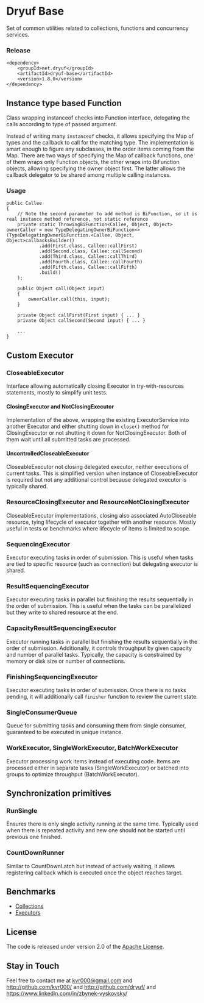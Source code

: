 # Dryuf Base

Set of common utilities related to collections, functions and concurrency services.

### Release

```
<dependency>
	<groupId>net.dryuf</groupId>
	<artifactId>dryuf-base</artifactId>
	<version>1.8.0</version>
</dependency>
```

## Instance type based Function

Class wrapping instanceof checks into Function interface, delegating the calls according to type of passed argument.

Instead of writing many ```instanceof``` checks, it allows specifying the Map of types and the callback to call for the matching type. The implementation is smart enough to figure any subclasses, in the order items coming from the Map. There are two ways of specifying the Map of callback functions, one of them wraps only Function objects, the other wraps into BiFunction objects, allowing specifying the owner object first. The latter allows the callback delegator to be shared among multiple calling instances.


### Usage

```
public Callee
{
	// Note the second parameter to add method is BiFunction, so it is real instance method reference, not static reference
	private static ThrowingBiFunction<Callee, Object, Object> ownerCaller = new TypeDelegatingOwnerBiFunction<>(TypeDelegatingOwnerBiFunction.<Callee, Object, Object>callbacksBuilder()
			.add(First.class, Callee::callFirst)
			.add(Second.class, Callee::callSecond)
			.add(Third.class, Callee::callThird)
			.add(Fourth.class, Callee::callFourth)
			.add(Fifth.class, Callee::callFifth)
			.build()
	);

	public Object call(Object input)
	{
		ownerCaller.call(this, input);
	}

	private Object callFirst(First input) { ... }
	private Object callSecond(Second input) { ... }

	...
}
```

## Custom Executor

### CloseableExecutor

Interface allowing automatically closing Executor in try-with-resources statements, mostly to simplify unit tests.

#### ClosingExecutor and NotClosingExecutor

Implementation of the above, wrapping the existing ExecutorService into another Executor and either shutting down in
`close()` method for ClosingExecutor or not shutting it down for NotClosingExecutor.
Both of them wait until all submitted tasks are processed.

#### UncontrolledCloseableExecutor

CloseableExecutor not closing delegated executor, neither executions of current tasks.  This is simplified version when
instance of CloseableExecutor is required but not any additional control because delegated executor is typically shared.

### ResourceClosingExecutor and ResourceNotClosingExecutor

CloseableExecutor implementations, closing also associated AutoCloseable resource, tying lifecycle of executor together
with another resource.  Mostly useful in tests or benchmarks where lifecycle of items is limited to scope.

### SequencingExecutor

Executor executing tasks in order of submission.  This is useful when tasks are tied to specific resource (such as
connection) but delegating executor is shared.

### ResultSequencingExecutor

Executor executing tasks in parallel but finishing the results sequentially in the order of submission.  This is useful
when the tasks can be parallelized but they write to shared resource at the end.

### CapacityResultSequencingExecutor

Executor running tasks in parallel but finishing the results sequentially in the order of submission.  Additionally, it
controls throughput by given capacity and number of parallel tasks.  Typically, the capacity is constrained by memory or
disk size or number of connections.

### FinishingSequencingExecutor

Executor executing tasks in order of submission.  Once there is no tasks pending, it will additionally call `finisher`
function to review the current state.

### SingleConsumerQueue

Queue for submitting tasks and consuming them from single consumer, guaranteed to be executed in unique instance.

### WorkExecutor, SingleWorkExecutor, BatchWorkExecutor

Executor processing work items instead of executing code.  Items are processed either in separate tasks
(SingleWorkExecutor) or batched into groups to optimize throughput (BatchWorkExecutor).


## Synchronization primitives

### RunSingle

Ensures there is only single activity running at the same time.  Typically used when there is repeated activity and new
one should not be started until previous one finished.

### CountDownRunner

Similar to CountDownLatch but instead of actively waiting, it allows registering callback which is executed once the
object reaches target.


## Benchmarks

- [Collections](dryuf-base-benchmark/collection-benchmark/)
- [Executors](dryuf-base-benchmark/collection-benchmark/)


## License

The code is released under version 2.0 of the [Apache License][].

## Stay in Touch

Feel free to contact me at kvr000@gmail.com and http://github.com/kvr000/ and http://github.com/dryuf/ and https://www.linkedin.com/in/zbynek-vyskovsky/

[Apache License]: http://www.apache.org/licenses/LICENSE-2.0

<!--- vim: set tw=120: --->

